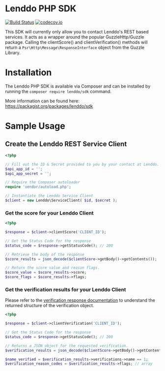 # Lenddo PHP SDK

[![Build Status](https://travis-ci.org/Lenddo/php-lenddo.svg?branch=master)](https://travis-ci.org/Lenddo/php-lenddo) [![codecov.io](https://img.shields.io/codecov/c/github/Lenddo/php-lenddo.svg)](http://codecov.io/github/Lenddo/php-lenddo?branch=master)

This SDK will currently only allow you to contact Lenddo's REST based services. It acts as a wrapper around the  popular
GuzzleHttp/Guzzle package. Calling the clientScore() and clientVerification() methods will return a 
`Psr\Http\Message\ResponseInterface` object from the Guzzle Library.

# Installation
The Lenddo PHP SDK is available via Composer and can be installed by running the `composer require lenddo/sdk` command.

More information can be found here: https://packagist.org/packages/lenddo/sdk


# Sample Usage
## Create the Lenddo REST Service Client
```php
<?php

// Fill out the ID & Secret provided to you by your contact at Lenddo.
$api_app_id = '';
$api_app_secret = '';

// Require the Composer autoloader
require 'vendor/autoload.php';

// Instantiate the Lenddo Service Client
$client = new Lenddo\ServiceClient( $id, $secret );
```

### Get the score for your Lenddo Client
```php
<?php

$response = $client->clientScore('CLIENT_ID');

// Get the Status Code for the response
$status_code = $response->getStatusCode(); // 200

// Retrieve the body of the response
$score_results = json_decode($clientScore->getBody()->getContents());

// Return the score value and reason flags.
$score_value = $score_results->score;
$score_flags = $score_results->flags;
```

### Get the verification results for your Lenddo Client
Please refer to the [verification response documentation](docs/verification_response.md) to understand the returned 
structure of the verification object.

```php
<?php

$response = $client->clientVerification('CLIENT_ID');

// Get the Status Code for the response
$status_code = $response->getStatusCode(); // 200

// Returns a JSON object for the requested verification.
$verification_results = json_decode($clientScore->getBody()->getContents());

$name_verified = $verification_results->verifications->name == 1;
$verification_reason_codes = $verification_results->flags; // array
```
